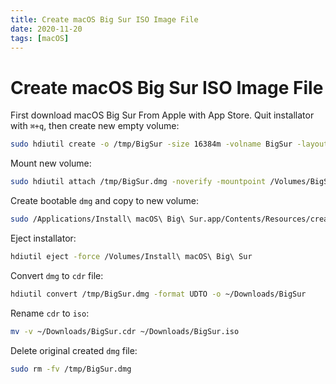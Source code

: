 ```yaml
---
title: Create macOS Big Sur ISO Image File
date: 2020-11-20
tags: [macOS]
---
```


# Create macOS Big Sur ISO Image File

First download macOS Big Sur From Apple with App Store. Quit installator with `⌘+q`, then create new empty volume:

```bash
sudo hdiutil create -o /tmp/BigSur -size 16384m -volname BigSur -layout SPUD -fs HFS+J
```

Mount new volume:

```bash
sudo hdiutil attach /tmp/BigSur.dmg -noverify -mountpoint /Volumes/BigSur
```

Create bootable `dmg` and copy to new volume:

```bash
sudo /Applications/Install\ macOS\ Big\ Sur.app/Contents/Resources/createinstallmedia --volume /Volumes/BigSur --nointeraction
```

Eject installator:

```bash
hdiutil eject -force /Volumes/Install\ macOS\ Big\ Sur
```

Convert `dmg` to `cdr` file:

```bash
hdiutil convert /tmp/BigSur.dmg -format UDTO -o ~/Downloads/BigSur
```

Rename `cdr` to `iso`:

```bash
mv -v ~/Downloads/BigSur.cdr ~/Downloads/BigSur.iso
```

Delete original created `dmg` file:

```bash
sudo rm -fv /tmp/BigSur.dmg
```